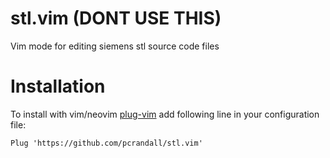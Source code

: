 # stl.vim (DONT USE THIS)

Vim mode for editing siemens stl source code files

# Installation

To install with vim/neovim [plug-vim](https://github.com/junegunn/vim-plug) add following line in your configuration file:

```
Plug 'https://github.com/pcrandall/stl.vim'
```
